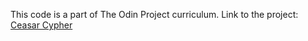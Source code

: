 This code is a part of The Odin Project curriculum.
Link to the project: [Ceasar Cypher](https://www.theodinproject.com/lessons/ruby-caesar-cipher)
